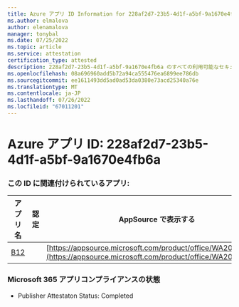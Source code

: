 ```yaml
---
title: Azure アプリ ID Information for 228af2d7-23b5-4d1f-a5bf-9a1670e4fb6a
ms.author: elmalova
author: elenamalova
manager: tonybal
ms.date: 07/25/2022
ms.topic: article
ms.service: attestation
certification_type: attested
description: 228af2d7-23b5-4d1f-a5bf-9a1670e4fb6a のすべての利用可能なセキュリティとコンプライアンス情報。
ms.openlocfilehash: 08a696960add5b72a94ca555476ea6899ee786db
ms.sourcegitcommit: ee1611493dd5ad0ad53da0380e73acd25340a76e
ms.translationtype: MT
ms.contentlocale: ja-JP
ms.lasthandoff: 07/26/2022
ms.locfileid: "67011201"
---
```

# <a name="azure-app-id-228af2d7-23b5-4d1f-a5bf-9a1670e4fb6a"></a>Azure アプリ ID: 228af2d7-23b5-4d1f-a5bf-9a1670e4fb6a


### <a name="apps-associated-with-this-id"></a>この ID に関連付けられているアプリ:
| **アプリ名** | **認定** | **AppSource で表示する** |
|--------------|---------------|-----------------------|
| [B12](../forward/WA200004073.md) |  | [https://appsource.microsoft.com/product/office/WA200004073](https://appsource.microsoft.com/product/office/WA200004073) |

### <a name="microsoft-365-app-compliance-status"></a>Microsoft 365 アプリコンプライアンスの状態
- Publisher Attestaton Status: Completed
